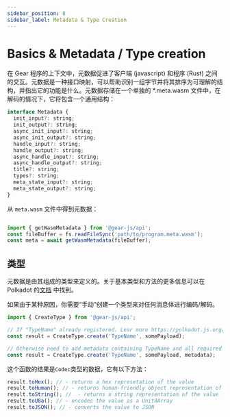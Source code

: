 ```yaml
---
sidebar_position: 8
sidebar_label: Metadata & Type Creation
---
```


# Basics & Metadata / Type creation

在 Gear 程序的上下文中，元数据促进了客户端 (javascript) 和程序 (Rust) 之间的交互。元数据是一种接口映射，可以帮助识别一组字节并将其排序为可理解的结构，并指出它的功能是什么。元数据存储在一个单独的 *.meta.wasm 文件中，在解码的情况下，它将包含一个通用结构：

```javascript
interface Metadata {
  init_input?: string;
  init_output?: string;
  async_init_input?: string;
  async_init_output?: string;
  handle_input?: string;
  handle_output?: string;
  async_handle_input?: string;
  async_handle_output?: string;
  title?: string;
  types?: string;
  meta_state_input?: string;
  meta_state_output?: string;
}
```

从 `meta.wasm` 文件中得到元数据：

```javascript

import { getWasmMetadata } from '@gear-js/api';
const fileBuffer = fs.readFileSync('path/to/program.meta.wasm');
const meta = await getWasmMetadata(fileBuffer);

```

## 类型

元数据是由其组成的类型来定义的。关于基本类型和方法的更多信息可以在 Polkadot 的[文档](https://polkadot.js.org/docs/api/start/types.basics) 中找到。

如果由于某种原因，你需要“手动”创建一个类型来对任何消息体进行编码/解码。

```javascript
import { CreateType } from '@gear-js/api';

// If "TypeName" already registered. Lear more https://polkadot.js.org/docs/api/start/types.create#choosing-how-to-create
const result = CreateType.create('TypeName', somePayload);

// Otherwise need to add metadata containing TypeName and all required types
const result = CreateType.create('TypeName', somePayload, metadata);
```

这个函数的结果是`Codec`类型的数据，它有以下方法：

```javascript
result.toHex(); // - returns a hex represetation of the value
result.toHuman(); // - returns human-friendly object representation of the value
result.toString(); //  - returns a string representation of the value
result.toU8a(); // - encodes the value as a Unit8Array
result.toJSON(); // - converts the value to JSON
```